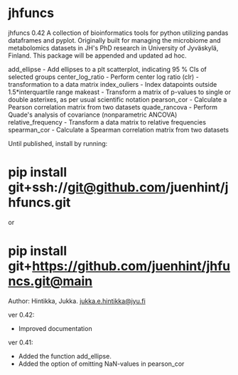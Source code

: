 # jhfuncs
jhfuncs 0.42
A collection of bioinformatics tools for python utilizing pandas dataframes and pyplot. Originally built for managing the microbiome and metabolomics datasets in JH's PhD research in University of Jyväskylä, Finland. This package will be appended and updated ad hoc.

add_ellipse - Add ellipses to a plt scatterplot, indicating 95 % CIs of selected groups
center_log_ratio - Perform center log ratio (clr) -transformation to a data matrix
index_ouliers - Index datapoints outside 1.5*interquartile range
makeast - Transform a matrix of p-values to single or double asterixes, as per usual scientific notation
pearson_cor - Calculate a Pearson correlation matrix from two datasets
quade_rancova - Perform Quade's analysis of covariance (nonparametric ANCOVA)
relative_frequency - Transform a data matrix to relative frequencies
spearman_cor - Calculate a Spearman correlation matrix from two datasets

Until published, install by running:
# pip install git+ssh://git@github.com/juenhint/jhfuncs.git
or
# pip install git+https://github.com/juenhint/jhfuncs.git@main

Author: Hintikka, Jukka. jukka.e.hintikka@jyu.fi

ver 0.42:
- Improved documentation

ver 0.41:
- Added the function add_ellipse. 
- Added the option of omitting NaN-values in pearson_cor